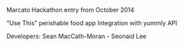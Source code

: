 Marcato Hackathon entry from October 2014

"Use This" perishable food app
Integration with yummly API

Developers: Sean MacCath-Moran
	- Seonaid Lee